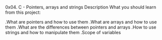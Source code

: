 0x04. C - Pointers, arrays and strings
Description
What you should learn from this project:

.What are pointers and how to use them
.What are arrays and how to use them
.What are the differences between pointers and arrays
.How to use strings and how to manipulate them
.Scope of variables
